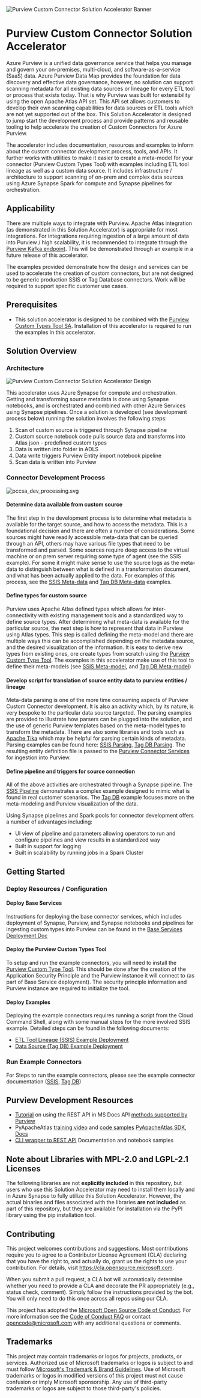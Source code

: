 ![Purview Custom Connector Solution Accelerator Banner](assets/images/pccsa.png)

# Purview Custom Connector Solution Accelerator

Azure Purview is a unified data governance service that helps you manage and govern your on-premises, multi-cloud, and software-as-a-service (SaaS) data. Azure Purview Data Map provides the foundation for data discovery and effective data governance, however, no solution can support scanning metadata for all existing data sources or lineage for every ETL tool or process that exists today. That is why Purview was built for extensibility using the open Apache Atlas API set. This API set allows customers to develop their own scanning capabilities for data sources or ETL tools which are not yet supported out of the box. This Solution Accelerator is designed to jump start the development process and provide patterns and reusable tooling to help accelerate the creation of Custom Connectors for Azure Purview.

The accelerator includes documentation, resources and examples to inform about the custom connector development process, tools, and APIs. It further works with utilities to make it easier to create a meta-model for your connector (Purview Custom Types Tool) with examples including ETL tool lineage as well as a custom data source. It includes infrastructure / architecture to support scanning of on-prem and complex data sources using Azure Synapse Spark for compute and Synapse pipelines for orchestration.

## Applicability

There are multiple ways to integrate with Purview.  Apache Atlas integration (as demonstrated in this Solution Accelerator) is appropriate for most integrations.  For integrations requiring ingestion of a large amount of data into Purview / high scalability, it is recommended to integrate through the [Purview Kafka endpoint](https://docs.microsoft.com/en-us/azure/purview/manage-kafka-dotnet). This will be demonstrated through an example in a future release of this accelerator.

The examples provided demonstrate how the design and services can be used to accelerate the creation of custom connectors, but are not designed to be generic production SSIS or Tag Database connectors. Work will be required to support specific customer use cases.

## Prerequisites

- This solution accelerator is designed to be combined with the [Purview Custom Types Tool SA](https://github.com/microsoft/Purview-Custom-Types-Tool-Solution-Accelerator). Installation of this accelerator is required to run the examples in this accelerator.

## Solution Overview

### Architecture

![Purview Custom Connector Solution Accelerator Design](assets/images/pccsa-design.svg)

This accelerator uses Azure Synapse for compute and orchestration. Getting and transforming source metadata is done using Synapse notebooks, and is orchestrated and combined with other Azure Services using Synapse pipelines. Once a solution is developed (see development process below) running the solution involves the following steps:

1. Scan of custom source is triggered through Synapse pipeline
2. Custom source notebook code pulls source data and transforms into Atlas json - predefined custom types
3. Data is written into folder in ADLS
4. Data write triggers Purview Entity import notebook pipeline
5. Scan data is written into Purview

### Connector Development Process

![pccsa_dev_processing.svg](assets/images/pccsa_dev_process.svg)

#### Determine data available from custom source

The first step in the development process is to determine what metadata is available for the target source, and how to access the metadata. This is a foundational decision and there are often a number of considerations. Some sources might have readily accessible meta-data that can be queried through an API, others may have various file types that need to be transformed and parsed. Some sources require deep access to the virtual machine or on prem server requiring some type of agent (see the SSIS example). For some it might make sense to use the source logs as the meta-data to distinguish between what is defined in a transformation document, and what has been actually applied to the data. For examples of this process, see the [SSIS Meta-data](./examples/ssis/ssis.md#pull-ssis-meta-data) and [Tag DB Meta-data](./examples/tag_db/tag_db.md#pull-tag-db-meta-data) examples.

#### Define types for custom source

Purview uses Apache Atlas defined types which allows for inter-connectivity with existing management tools and a standardized way to define source types. After determining what meta-data is available for the particular source, the next step is how to represent that data in Purview using Atlas types. This step is called defining the meta-model and there are multiple ways this can be accomplished depending on the metadata source, and the desired visualization of the information. It is easy to derive new types from existing ones, ore create types from scratch using the [Purview Custom Type Tool](https://github.com/microsoft/Purview-Custom-Types-Tool-Solution-Accelerator). The examples in this accelerator make use of this tool to define their meta-models (see [SSIS Meta-model](./examples/ssis/ssis.md#define-the-ssis-meta-model), and [Tag DB Meta-model](./examples/tag_db/tag_db.md#define-the-tag-db-meta-model))

#### Develop script for translation of source entity data to purview entities / lineage

Meta-data parsing is one of the more time consuming aspects of Purview Custom Connector development. It is also an activity which, by its nature, is very bespoke to the particular data source targeted. The parsing examples are provided to illustrate how parsers can be plugged into the solution, and the use of generic Purview templates based on the meta-model types to transform the metadata. There are also some libraries and tools such as [Apache Tika](https://tika.apache.org/) which may be helpful for parsing certain kinds of metadata. Parsing examples can be found here: [SSIS Parsing](./examples/ssis/ssis.md#parsing-the-ssis-package), [Tag DB Parsing](./examples/tag_db/tag_db.md). The resulting entity definition file is passed to the [Purview Connector Services](./purview_connector_services/purview_connector_services.md) for ingestion into Purview.

#### Define pipeline and triggers for source connection

All of the above activities are orchestrated through a Synapse pipeline. The [SSIS Pipeline](./examples/ssis/ssis.md#define-the-ssis-pipeline) demonstrates a complex example designed to mimic what is found in real customer scenarios. The [Tag DB](./examples/tag_db/tag_db.md) example focuses more on the meta-modeling and Purview visualization of the data.

Using Synapse pipelines and Spark pools for connector development offers a number of advantages including:

* UI view of pipeline and parameters allowing operators to run and configure pipelines and view results in a standardized way
* Built in support for logging
* Built in scalability by running jobs in a Spark Cluster

## Getting Started

### Deploy Resources / Configuration

#### Deploy Base Services

Instructions for deploying the base connector services, which includes deployment of Synapse, Purview, and Synapse notebooks and pipelines for ingesting custom types into Purview can be found in the [Base Services Deployment Doc](./purview_connector_services/deploy/deploy_sa.md)

#### Deploy the Purview Custom Types Tool

To setup and run the example connectors, you will need to install the [Purview Custom Type Tool](https://github.com/microsoft/Purview-Custom-Types-Tool-Solution-Accelerator). This should be done after the creation of the Application Security Principle and the Purview instance it will connect to (as part of Base Service deployment). The security principle information and Purview instance are required to initialize the tool.

#### Deploy Examples

Deploying the example connectors requires running a script from the Cloud Command Shell, along with some manual steps for the more involved SSIS example.  Detailed steps can be found in the following documents:
* [ETL Tool Lineage (SSIS) Example Deployment](./examples/ssis/deploy/deploy_ssis.md)
* [Data Source (Tag DB) Example Deployment](./examples/tag_db/deploy/deploy_tag_db.md)

### Run Example Connectors

For Steps to run the example connectors, please see the example connector documentation ([SSIS](./examples/ssis/ssis.md#running-the-example-solution), [Tag DB](./examples/tag_db/tag_db.md#running-the-example-solution))

## Purview Development Resources

* [Tutorial](https://docs.microsoft.com/en-us/azure/purview/tutorial-using-rest-apis) on using the REST API in MS Docs
API [methods supported by Purview](https://docs.microsoft.com/en-us/azure/purview/tutorial-using-rest-apis#view-the-rest-apis-documentation)
* PyApacheAtlas
[training video](https://www.youtube.com/watch?v=4qzjnMf1GN4) and [code samples](https://github.com/wjohnson/pyapacheatlas/tree/master/samples)
[PyApacheAtlas SDK](https://pypi.org/project/pyapacheatlas/), [Docs](https://wjohnson.github.io/pyapacheatlas-docs/latest/)
* [CLI wrapper to REST API](https://github.com/tayganr/purviewcli)
Documentation​​​​​​​ and notebook samples

## Note about Libraries with MPL-2.0 and LGPL-2.1 Licenses

The following libraries are not **explicitly included** in this repository, but users who use this Solution Accelerator may need to install them locally and in Azure Synapse to fully utilize this Solution Accelerator. However, the actual binaries and files associated with the libraries **are not included** as part of this repository, but they are available for installation via the PyPI library using the pip installation tool.

## Contributing
This project welcomes contributions and suggestions.  Most contributions require you to agree to a Contributor License Agreement (CLA) declaring that you have the right to, and actually do, grant us the rights to use your contribution. For details, visit https://cla.opensource.microsoft.com.

When you submit a pull request, a CLA bot will automatically determine whether you need to provide a CLA and decorate the PR appropriately (e.g., status check, comment). Simply follow the instructions provided by the bot. You will only need to do this once across all repos using our CLA.

This project has adopted the [Microsoft Open Source Code of Conduct](https://opensource.microsoft.com/codeofconduct/). For more information see the [Code of Conduct FAQ](https://opensource.microsoft.com/codeofconduct/faq/) or contact [opencode@microsoft.com](mailto:opencode@microsoft.com) with any additional questions or comments.

## Trademarks
This project may contain trademarks or logos for projects, products, or services. Authorized use of Microsoft trademarks or logos is subject to and must follow [Microsoft's Trademark & Brand Guidelines](https://www.microsoft.com/en-us/legal/intellectualproperty/trademarks/usage/general). Use of Microsoft trademarks or logos in modified versions of this project must not cause confusion or imply Microsoft sponsorship. Any use of third-party trademarks or logos are subject to those third-party's policies.

